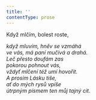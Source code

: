 ```yaml
---
title: ''
contentType: prose
---
```


<section>

Když mlčím, bolest roste,

_když mluvím, hněv se vzmáhá  
ve vás, má paní mučivá a drahá.  
Leč přesto doufám zas  
pokorou pohnout vás,  
vždyť mlčení též umí hovořit.  
A prosím Lásku tiše,  
ať do mých rysů vpíše  
útrpným písmem ten můj tajný cit._

</section>

